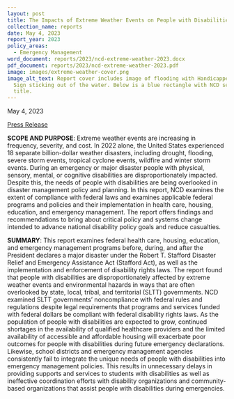 ```yaml
---
layout: post
title: The Impacts of Extreme Weather Events on People with Disabilities
collection_name: reports
date: May 4, 2023
report_year: 2023
policy_areas:
  - Emergency Management
word_document: reports/2023/ncd-extreme-weather-2023.docx
pdf_document: reports/2023/ncd-extreme-weather-2023.pdf
image: images/extreme-weather-cover.png
image_alt_text: Report cover includes image of flooding with Handicapped Parking
  Sign sticking out of the water. Below is a blue rectangle with NCD seal and
  title.
---
```

May 4, 2023

[Press Release](https://ncd.gov/newsroom/2023/federal-report-finds-extreme-weather-substantially-and-disproportionately-impacts)

**SCOPE AND PURPOSE**: Extreme weather events are increasing in frequency, severity, and cost. In 2022 alone, the United States experienced 18 separate billion-dollar weather disasters, including drought, flooding, severe storm events, tropical cyclone events, wildfire and winter storm events. During an emergency or major disaster people with physical, sensory, mental, or cognitive disabilities are disproportionately impacted. Despite this, the needs of people with disabilities are being overlooked in disaster management policy and planning. In this report, NCD examines the extent of compliance with federal laws and examines applicable federal programs and policies and their implementation in health care, housing, education, and emergency management. The report offers findings and recommendations to bring about critical policy and systems change intended to advance national disability policy goals and reduce casualties.

**SUMMARY**: This report examines federal health care, housing, education, and emergency management programs before, during, and after the President declares a major disaster under the Robert T. Stafford Disaster Relief and Emergency Assistance Act (Stafford Act), as well as the implementation and enforcement of disability rights laws. The report found that people with disabilities are disproportionately affected by extreme weather events and environmental hazards in ways that are often overlooked by state, local, tribal, and territorial (SLTT) governments. NCD examined SLTT governments’ noncompliance with federal rules and regulations despite legal requirements that programs and services funded with federal dollars be compliant with federal disability rights laws. As the population of people with disabilities are expected to grow, continued shortages in the availability of qualified healthcare providers and the limited availability of accessible and affordable housing will exacerbate poor outcomes for people with disabilities during future emergency declarations. Likewise, school districts and emergency management agencies consistently fail to integrate the unique needs of people with disabilities into emergency management policies. This results in unnecessary delays in providing supports and services to students with disabilities as well as ineffective coordination efforts with disability organizations and community- based organizations that assist people with disabilities during emergencies.
